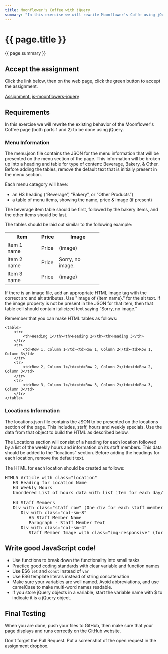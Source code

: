 ```yaml
---
title: Moonflower's Coffee with jQuery
summary: "In this exercise we will rewrite Moonflower's Coffe using jQuery and JSON data stored in separate files."
---
```


# {{ page.title }}
{{ page.summary }}


## Accept the assignment
Click the link below, then on the web page, click the green button to accept the assignment.

[Assignment: js-moonflowers-jquery]( https://classroom.github.com/a/UpEZq0hk )


## Requirements
In this exercise we will rewrite the existing behavior of the Moonflower's Coffee page (both parts 1 and 2) to be done using jQuery.

### Menu Information
The menu.json file contains the JSON for the menu information that will be presented on the menu section of the page.  This information will be broken up into a heading and table for type of content: Beverage, Bakery, & Other. Before adding the tables, remove the default text that is initially present in the menu section.

Each menu category will have:
- an H3 heading (“Beverage”, “Bakery”, or “Other Products”)
- a table of menu items, showing the name, price & image (if present)

The beverage item table should be first, followed by the bakery items, and the other items should be last.  

The tables should be laid out similar to the following example:
<table class="table table-bordered" style="width:60%">
    <tr>
        <th>Item</th><th>Price</th><th>Image</th>
    </tr>
    <tr>
        <td>Item 1 name</td><td>Price</td><td>(image)</td>
    </tr>
    <tr>
        <td>Item 2 name</td><td>Price</td><td>Sorry, no image.</td>
    </tr>
    <tr>
        <td>Item 3 name</td><td>Price</td><td>(image)</td>
    </tr>
</table>

If there is an image file, add an appropriate HTML image tag with the correct src and alt attributes. Use "Image of {item name}." for the alt text.  If the image property is not be present in the JSON for that item, then that table cell should contain italicized text saying “Sorry, no image.”

Remember that you can make HTML tables as follows:
```
<table>
    <tr>
        <th>Heading 1</th><th>Heading 2</th><th>Heading 3</th>
    </tr>
    <tr>
        <td>Row 1, Column 1</td><td>Row 1, Column 2</td><td>Row 1, Column 3</td>
    </tr>
    <tr>
        <td>Row 2, Column 1</td><td>Row 2, Column 2</td><td>Row 2, Column 3</td>
    </tr>
    <tr>
        <td>Row 3, Column 1</td><td>Row 3, Column 2</td><td>Row 3, Column 3</td>
    </tr>
</table>
```

### Locations Information
The locations.json file contains the JSON to be presented on the locations section of the page. This includes, staff, hours and weekly specials. Use the data from that object to build the HTML as described below.

The Locations section will consist of a heading for each location followed by a list of the weekly hours and information on its staff members.  This data should be added to the "locations" section.  Before adding the headings for each location, remove the default text.

The HTML for each location should be created as follows:
<pre>
HTML5 Article with class="location"
   H3 Heading for Location Name
   H4 Weekly Hours
   Unordered List of hours data with list item for each day/time

   H4 Staff Members
   Div with class="staff row" (One div for each staff member at that location)
      Div with class="col-sm-8"
         H5 Staff Member Name
         Paragraph - Staff Member Text
      Div with class="col-sm-4"
         Staff Member Image with class="img-responsive" (for alt text, use "Picture of {staff member name}")
</pre>


## Write good JavaScript code!

- Use functions to break down the functionality into small tasks
- Practice good coding standards with clear variable and function names
- Use ES6 `let` and `const` instead of `var`
- Use ES6 template literals instead of string concatenation
- Make sure your variables are well named.  Avoid abbreviations, and use camelCase to make multi-word names readable.
- If you store jQuery objects in a variable, start the variable name with $ to indicate it is a jQuery object.


## Final Testing
When you are done, push your files to GitHub, then make sure that your page displays and runs correctly on the GitHub website.  

Don't forget the Pull Request.  Put a screenshot of the open request in the assignment dropbox.
